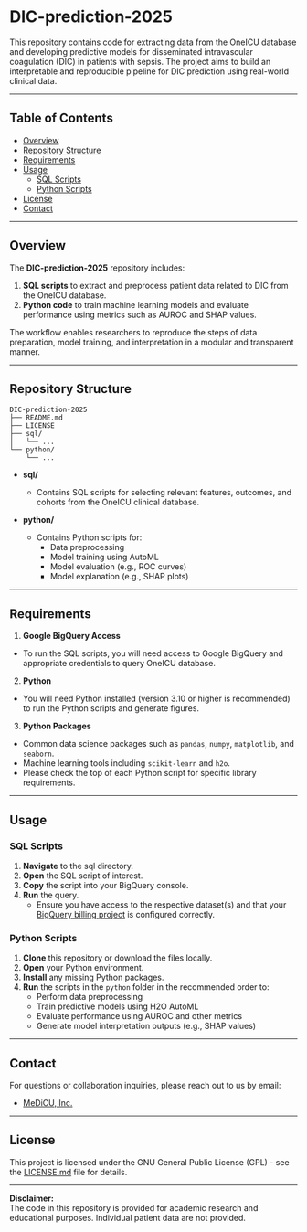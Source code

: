 # DIC-prediction-2025

This repository contains code for extracting data from the OneICU database and developing predictive models for disseminated intravascular coagulation (DIC) in patients with sepsis. The project aims to build an interpretable and reproducible pipeline for DIC prediction using real-world clinical data.

---

## Table of Contents

- [Overview](#overview)
- [Repository Structure](#repository-structure)
- [Requirements](#requirements)
- [Usage](#usage)
  - [SQL Scripts](#sql-scripts)
  - [Python Scripts](#python-scripts)
- [License](#license)
- [Contact](#contact)

---

## Overview

The **DIC-prediction-2025** repository includes:

1. **SQL scripts** to extract and preprocess patient data related to DIC from the OneICU database.
2. **Python code** to train machine learning models and evaluate performance using metrics such as AUROC and SHAP values.

The workflow enables researchers to reproduce the steps of data preparation, model training, and interpretation in a modular and transparent manner.

---

## Repository Structure

```
DIC-prediction-2025
├── README.md
├── LICENSE
├── sql/
│   └── ...
└── python/
    └── ...
```

- **sql/**  
  - Contains SQL scripts for selecting relevant features, outcomes, and cohorts from the OneICU clinical database.

- **python/**  
  - Contains Python scripts for:
    - Data preprocessing
    - Model training using AutoML
    - Model evaluation (e.g., ROC curves)
    - Model explanation (e.g., SHAP plots)

---

## Requirements
1. **Google BigQuery Access**
  - To run the SQL scripts, you will need access to Google BigQuery and appropriate credentials to query OneICU database.

2. **Python**
  - You will need Python installed (version 3.10 or higher is recommended) to run the Python scripts and generate figures.

3. **Python Packages**  
  - Common data science packages such as `pandas`, `numpy`, `matplotlib`, and `seaborn`.  
  - Machine learning tools including `scikit-learn` and `h2o`.  
  - Please check the top of each Python script for specific library requirements.

---
## Usage

### SQL Scripts
1. **Navigate** to the sql directory.
2. **Open** the SQL script of interest.  
3. **Copy** the script into your BigQuery console.
4. **Run** the query.  
   - Ensure you have access to the respective dataset(s) and that your [BigQuery billing project](https://cloud.google.com/resource-manager/docs/creating-managing-projects) is configured correctly.

### Python Scripts
1. **Clone** this repository or download the files locally.
2. **Open** your Python environment.
3. **Install** any missing Python packages.
4. **Run** the scripts in the `python` folder in the recommended order to:
   - Perform data preprocessing
   - Train predictive models using H2O AutoML
   - Evaluate performance using AUROC and other metrics
   - Generate model interpretation outputs (e.g., SHAP values)

---

## Contact

For questions or collaboration inquiries, please reach out to us by email:

- [MeDiCU, Inc.](mailto:info@medicu.co.jp)

---

## License
This project is licensed under the GNU General Public License (GPL) - see the [LICENSE.md](LICENSE.md) file for details.

---

**Disclaimer:**  
The code in this repository is provided for academic research and educational purposes. Individual patient data are not provided.
